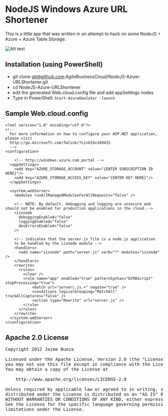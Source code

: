 # NodeJS Windows Azure URL Shortener

This is a little app that was written in an attempt to hack on some NodeJS + Azure + Azure Table Storage.

![Alt text](/path/to/img.jpg)

## Installation (using PowerShell)

* git clone git@github.com:AgileBusinessCloud/NodeJS-Azure-URLShortener.git
* cd NodeJS-Azure-URLShortener
* edit the generated Web.cloud.config file and add appSettings nodes
* Type in PowerShell: <code>Start-AzureEmulator -launch</code>

## Sample Web.cloud.config

```
<?xml version="1.0" encoding="utf-8"?>
<!--
  For more information on how to configure your ASP.NET application, please visit
  http://go.microsoft.com/fwlink/?LinkId=169433
  -->
<configuration>

	<!-- http://windows.azure.com portal -->
  <appSettings>
    <add key="AZURE_STORAGE_ACCOUNT" value="{ENTER SUBSCRIPTION ID HERE}"/>
    <add key="AZURE_STORAGE_ACCESS_KEY" value="{ENTER KEY HERE}"/>
  </appSettings>
  
  <system.webServer>
    <modules runAllManagedModulesForAllRequests="false" />
    
    <!-- NOTE: By default, debugging and logging are unsecure and should not be enabled for production applications in the cloud.-->
    <iisnode 
      debuggingEnabled="false"
      loggingEnabled="false"
      devErrorsEnabled="false"
    />

    <!-- indicates that the server.js file is a node.js application 
    to be handled by the iisnode module -->
    <handlers>
      <add name="iisnode" path="server.js" verb="*" modules="iisnode" />
    </handlers>
    <rewrite>
      <rules>
        <clear />
        <rule name="app" enabled="true" patternSyntax="ECMAScript" stopProcessing="true">
            <match url="server\.js.+" negate="true" />
            <conditions logicalGrouping="MatchAll" trackAllCaptures="false" />
            <action type="Rewrite" url="server.js" />
        </rule>
      </rules>
    </rewrite>
  </system.webServer>
</configuration>
```

## Apache 2.0 License

<pre>
Copyright 2012 Jaime Bueza

Licensed under the Apache License, Version 2.0 (the "License");
you may not use this file except in compliance with the License.
You may obtain a copy of the License at

    http://www.apache.org/licenses/LICENSE-2.0

Unless required by applicable law or agreed to in writing, software
distributed under the License is distributed on an "AS IS" BASIS,
WITHOUT WARRANTIES OR CONDITIONS OF ANY KIND, either express or implied.
See the License for the specific language governing permissions and
limitations under the License.
</pre>